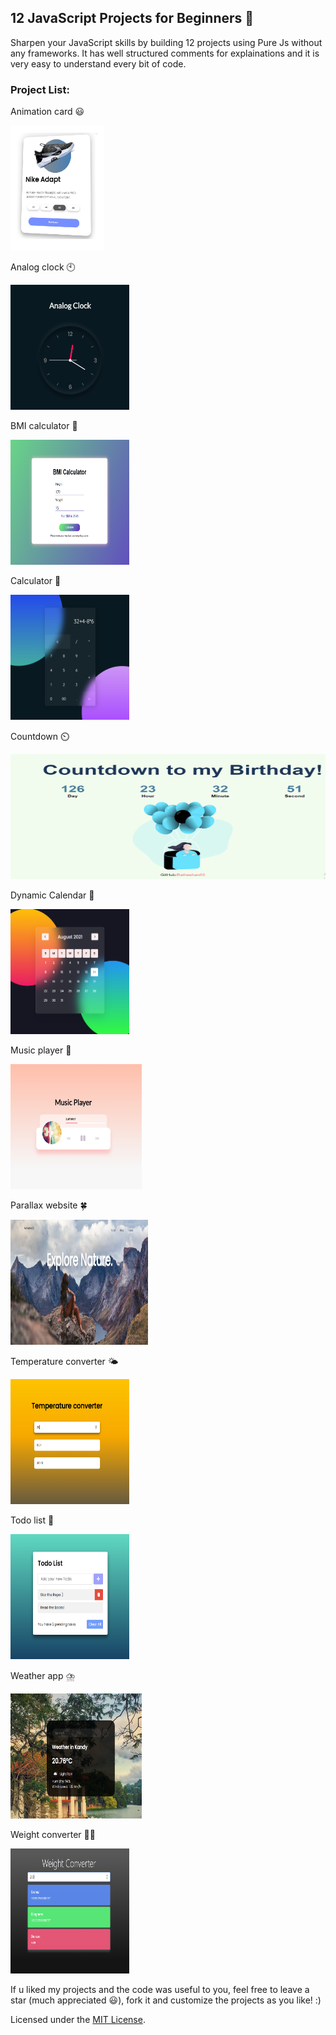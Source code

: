 ## 12 JavaScript Projects for Beginners 🚀

Sharpen your JavaScript skills by building 12 projects using Pure Js without any frameworks.
It has well structured comments for explainations and it is very easy to understand every bit of code.

### Project List:

<p> Animation card 😃</p>
<img src="./Assets/cardanimation.png" width="150px" height="200" alt="3d-card">
<br>

<p> Analog clock 🕙</p>
<img src="./Assets/analogclock.PNG" width="190px" height="200" alt="3d-card">
<br>

<p>BMI calculator 📲</p>
<img src="./Assets/bmicalc.PNG" width="190px" height="200" alt="3d-card">
<br>

<p> Calculator 📱</p>
<img src="./Assets/calc.PNG" width="190px" height="200" alt="3d-card">
<br>

<p> Countdown ⏲️</p>
<img src="./Assets/countdown.PNG" width="2100px" height="200" alt="3d-card">
<br>

<p> Dynamic Calendar 📅</p>
<img src="./Assets/calendar.PNG" width="190px" height="200" alt="3d-card">
<br>

<p> Music player 🎵</p>
<img src="./Assets/musicplayer.PNG" width="210px" height="200" alt="3d-card">
<br>

<p> Parallax website 🍀</p>
<img src="./Assets/parallax.PNG" width="220px" height="200" alt="3d-card">
<br>

<p> Temperature converter 🌤️</p>
<img src="./Assets/temperature.PNG" width="190px" height="200" alt="3d-card">
<br>

<p>Todo list 📖</p>
<img src="./Assets/todo.png" width="190px" height="200" alt="3d-card">
<br>

<p> Weather app ⛈️</p>
<img src="./Assets/weather.PNG" width="210px" height="200" alt="3d-card">
<br>

<p>  Weight converter 🙇‍♂️</p>
<img src="./Assets/weight.PNG" width="190px" height="200" alt="3d-card">
<br>

If u liked my projects and the code was useful to you,
feel free to leave a star (much appreciated 😃), fork it and customize the projects as you like! :)

Licensed under the [MIT License](LICENSE).

